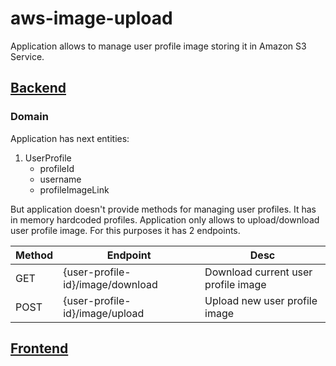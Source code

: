 # aws-image-upload

Application allows to manage user profile image storing it in Amazon S3 Service.

## [Backend](https://github.com/DendeberiaOleksandr/aws-image-upload/tree/master)

### Domain
Application has next entities:
1. UserProfile
    - profileId
    - username
    - profileImageLink

But application doesn't provide methods for managing user profiles. It has in memory hardcoded profiles. Application only allows to upload/download user profile image. For this purposes it has 2 endpoints.

| Method  | Endpoint | Desc |
| ------------- | ------------- | ------------- |
| GET  | {user-profile-id}/image/download  | Download current user profile image |
| POST  | {user-profile-id}/image/upload  | Upload new user profile image |

## [Frontend](https://github.com/DendeberiaOleksandr/aws-image-upload/tree/frontend)
